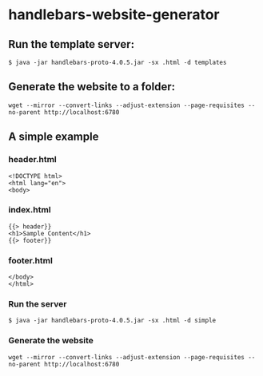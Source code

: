 # handlebars-website-generator

## Run the template server:

```
$ java -jar handlebars-proto-4.0.5.jar -sx .html -d templates
```

## Generate the website to a folder:

```
wget --mirror --convert-links --adjust-extension --page-requisites --no-parent http://localhost:6780
```

## A simple example

### header.html
```
<!DOCTYPE html>
<html lang="en">
<body>
```

### index.html
```
{{> header}}
<h1>Sample Content</h1>
{{> footer}}
```

### footer.html
```
</body>
</html>
```

### Run the server
```
$ java -jar handlebars-proto-4.0.5.jar -sx .html -d simple
```

### Generate the website
```
wget --mirror --convert-links --adjust-extension --page-requisites --no-parent http://localhost:6780
```
